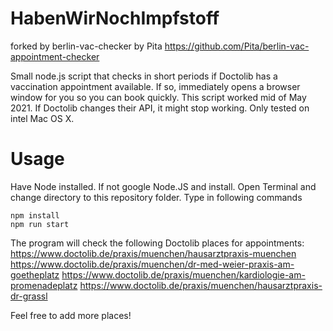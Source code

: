 # HabenWirNochImpfstoff
forked by berlin-vac-checker by Pita
https://github.com/Pita/berlin-vac-appointment-checker 

Small node.js script that checks in short periods if Doctolib has a vaccination appointment available. If so, immediately opens a browser window for you so you can book quickly. This script worked mid of May 2021. If Doctolib changes their API, it might stop working. Only tested on intel Mac OS X.


# Usage
Have Node installed. If not google Node.JS and install.
Open Terminal and change directory to this repository folder.
Type in following commands
```
npm install
npm run start
```
The program will check the following Doctolib places for appointments:
https://www.doctolib.de/praxis/muenchen/hausarztpraxis-muenchen
https://www.doctolib.de/praxis/muenchen/dr-med-weier-praxis-am-goetheplatz
https://www.doctolib.de/praxis/muenchen/kardiologie-am-promenadeplatz
https://www.doctolib.de/praxis/muenchen/hausarztpraxis-dr-grassl

Feel free to add more places!
